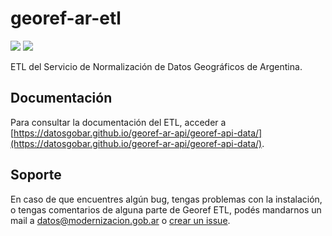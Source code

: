 # georef-ar-etl
![](https://img.shields.io/github/license/datosgobar/georef-ar-etl.svg)
![](https://img.shields.io/badge/python-3-blue.svg)

ETL del Servicio de Normalización de Datos Geográficos de Argentina.

## Documentación
Para consultar la documentación del ETL, acceder a [https://datosgobar.github.io/georef-ar-api/georef-api-data/](https://datosgobar.github.io/georef-ar-api/georef-api-data/).

## Soporte
En caso de que encuentres algún bug, tengas problemas con la instalación, o tengas comentarios de alguna parte de Georef ETL, podés mandarnos un mail a [datos@modernizacion.gob.ar](mailto:datos@modernizacion.gob.ar) o [crear un issue](https://github.com/datosgobar/georef-ar-etl/issues/new?title=Encontre-un-bug-en-georef-ar-etl).
